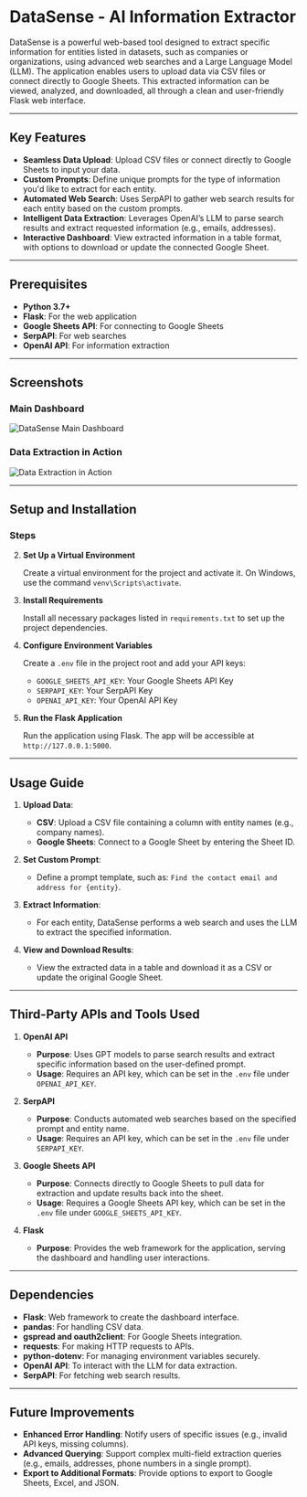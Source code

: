 # DataSense - AI Information Extractor

DataSense is a powerful web-based tool designed to extract specific information for entities listed in datasets, such as companies or organizations, using advanced web searches and a Large Language Model (LLM). The application enables users to upload data via CSV files or connect directly to Google Sheets. This extracted information can be viewed, analyzed, and downloaded, all through a clean and user-friendly Flask web interface.

---

## Key Features

- **Seamless Data Upload**: Upload CSV files or connect directly to Google Sheets to input your data.
- **Custom Prompts**: Define unique prompts for the type of information you'd like to extract for each entity.
- **Automated Web Search**: Uses SerpAPI to gather web search results for each entity based on the custom prompts.
- **Intelligent Data Extraction**: Leverages OpenAI’s LLM to parse search results and extract requested information (e.g., emails, addresses).
- **Interactive Dashboard**: View extracted information in a table format, with options to download or update the connected Google Sheet.

---

## Prerequisites

- **Python 3.7+**
- **Flask**: For the web application
- **Google Sheets API**: For connecting to Google Sheets
- **SerpAPI**: For web searches
- **OpenAI API**: For information extraction

---

## Screenshots

### Main Dashboard
![DataSense Main Dashboard](https://github.com/user-attachments/assets/124b90cf-f4c8-49c7-a67c-3da3868f11bc)

### Data Extraction in Action
![Data Extraction in Action](https://github.com/user-attachments/assets/67504d24-8490-434e-98a4-4f91651d9a5d)

---

## Setup and Installation

### Steps

2. **Set Up a Virtual Environment**

   Create a virtual environment for the project and activate it. On Windows, use the command `venv\Scripts\activate`.

3. **Install Requirements**

   Install all necessary packages listed in `requirements.txt` to set up the project dependencies.

4. **Configure Environment Variables**

   Create a `.env` file in the project root and add your API keys:
   - `GOOGLE_SHEETS_API_KEY`: Your Google Sheets API Key
   - `SERPAPI_KEY`: Your SerpAPI Key
   - `OPENAI_API_KEY`: Your OpenAI API Key

5. **Run the Flask Application**

   Run the application using Flask. The app will be accessible at `http://127.0.0.1:5000`.

---

## Usage Guide

1. **Upload Data**:
   - **CSV**: Upload a CSV file containing a column with entity names (e.g., company names).
   - **Google Sheets**: Connect to a Google Sheet by entering the Sheet ID.

2. **Set Custom Prompt**:
   - Define a prompt template, such as: `Find the contact email and address for {entity}`.

3. **Extract Information**:
   - For each entity, DataSense performs a web search and uses the LLM to extract the specified information.

4. **View and Download Results**:
   - View the extracted data in a table and download it as a CSV or update the original Google Sheet.

---

## Third-Party APIs and Tools Used

1. **OpenAI API**
   - **Purpose**: Uses GPT models to parse search results and extract specific information based on the user-defined prompt.
   - **Usage**: Requires an API key, which can be set in the `.env` file under `OPENAI_API_KEY`.

2. **SerpAPI**
   - **Purpose**: Conducts automated web searches based on the specified prompt and entity name.
   - **Usage**: Requires an API key, which can be set in the `.env` file under `SERPAPI_KEY`.

3. **Google Sheets API**
   - **Purpose**: Connects directly to Google Sheets to pull data for extraction and update results back into the sheet.
   - **Usage**: Requires a Google Sheets API key, which can be set in the `.env` file under `GOOGLE_SHEETS_API_KEY`.

4. **Flask**
   - **Purpose**: Provides the web framework for the application, serving the dashboard and handling user interactions.

---

## Dependencies

- **Flask**: Web framework to create the dashboard interface.
- **pandas**: For handling CSV data.
- **gspread and oauth2client**: For Google Sheets integration.
- **requests**: For making HTTP requests to APIs.
- **python-dotenv**: For managing environment variables securely.
- **OpenAI API**: To interact with the LLM for data extraction.
- **SerpAPI**: For fetching web search results.

---

## Future Improvements

- **Enhanced Error Handling**: Notify users of specific issues (e.g., invalid API keys, missing columns).
- **Advanced Querying**: Support complex multi-field extraction queries (e.g., emails, addresses, phone numbers in a single prompt).
- **Export to Additional Formats**: Provide options to export to Google Sheets, Excel, and JSON.
